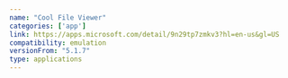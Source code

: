 ```yaml
---
name: "Cool File Viewer"
categories: ['app']
link: https://apps.microsoft.com/detail/9n29tp7zmkv3?hl=en-us&gl=US
compatibility: emulation
versionFrom: "5.1.7"
type: applications
---
```


